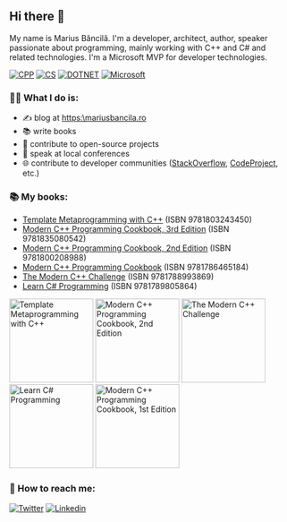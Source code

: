 ## Hi there 👋

My name is Marius Băncilă. I'm a developer, architect, author, speaker passionate about programming, mainly working with C++ and C# and related technologies. I'm a Microsoft MVP for developer technologies.

[![CPP](https://img.shields.io/badge/C%2B%2B-00599C?style=flat&logo=c%2B%2B&logoColor=white)]() [![CS](https://img.shields.io/badge/C%23-239120?style=flat&logo=c-sharp&logoColor=white)]() [![DOTNET](https://img.shields.io/badge/.NET-5C2D91?style=flat&logo=.net&logoColor=white)]() [![Microsoft](https://img.shields.io/badge/Microsoft-666666?style=flat&logo=microsoft&logoColor=white)]()

### 👨‍💻 What I do is:
- ✍️ blog at [https:\\mariusbancila.ro](https:\\mariusbancila.ro)
- 📚 write books
- 🧰 contribute to open-source projects
- 📢 speak at local conferences
- 🌐 contribute to developer communities ([StackOverflow](https://stackoverflow.com/users/648078/marius-bancila), [CodeProject](https://www.codeproject.com/Members/MariusBancila), etc.)

### 📚 My books:

- [Template Metaprogramming with C++](https://mariusbancila.ro/blog/2022/08/19/my-book-template-metaprogramming-with-cpp-is-now-available/) (ISBN 9781803243450)
- [Modern C++ Programming Cookbook, 3rd Edition](https://mariusbancila.ro/blog/2024/03/04/modern-cpp-programming-cookbook-third-edition/) (ISBN 9781835080542)
- [Modern C++ Programming Cookbook, 2nd Edition](https://mariusbancila.ro/blog/2020/09/16/the-2nd-edition-of-modern-cpp-programming-cookbook-has-been-published/) (ISBN 9781800208988)
- [Modern C++ Programming Cookbook](https://mariusbancila.ro/blog/2017/05/09/my-book-modern-cpp-programming-cookbook-has-been-published/) (ISBN 9781786465184)
- [The Modern C++ Challenge](https://mariusbancila.ro/blog/2018/05/25/my-book-the-modern-c-challenge-has-been-published/) (ISBN 9781788993869)
- [Learn C# Programming](https://mariusbancila.ro/blog/2020/05/05/my-book-learn-cs-programming-has-been-published/) (ISBN 9781789805864)

<img src="https://mariusbancila.ro/blog/wp-content/uploads/2022/08/templatesbookcover.jpg" width="150" alt="Template Metaprogramming with C++"> <img src="https://mariusbancila.ro/blog/wp-content/uploads/2020/09/cookbook2ndlarge.jpg" alt="Modern C++ Programming Cookbook, 2nd Edition" width="150"  /> <img src="https://mariusbancila.ro/blog/wp-content/uploads/2018/05/cppchallenge.jpg" alt="The Modern C++ Challenge" width="150"  /> <img src="https://mariusbancila.ro/blog/wp-content/uploads/2020/04/learncsprogramming.jpg" alt="Learn C# Programming" width="150"  /> <img src="https://mariusbancila.ro/blog/wp-content/uploads/2017/05/mcpccover-768x948.png" alt="Modern C++ Programming Cookbook, 1st Edition" width="150"  />

### 💬 How to reach me:

[![Twitter](https://img.shields.io/badge/Twitter-1DA1F2?style=flat&logo=twitter&logoColor=white)](https://twitter.com/mariusbancila) [![Linkedin](https://img.shields.io/badge/LinkedIn-0077B5?style=flat&logo=linkedin&logoColor=white)](https://www.linkedin.com/in/mariusbancila/)

